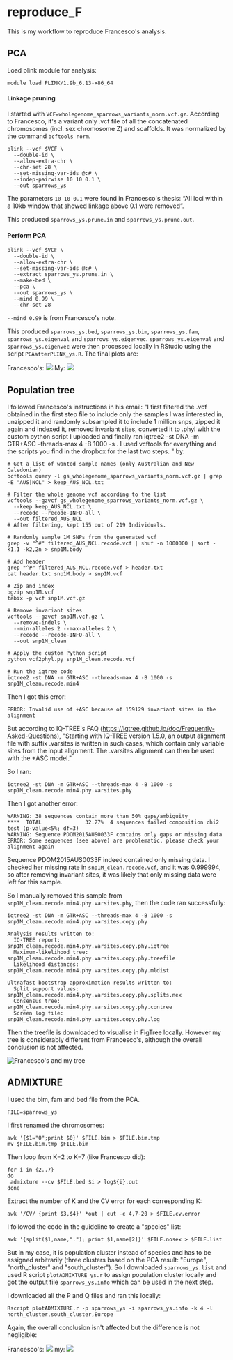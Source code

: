 # reproduce_F
This is my workflow to reproduce Francesco's analysis.

## PCA
Load plink module for analysis:

```
module load PLINK/1.9b_6.13-x86_64
```

#### Linkage pruning
I started with ```VCF=wholegenome_sparrows_variants_norm.vcf.gz```. According to Francesco, it's a variant only .vcf file of all the concatenated chromosomes (incl. sex chromosome Z) and scaffolds. It was normalized by the command ```bcftools norm```.

```
plink --vcf $VCF \
  --double-id \
  --allow-extra-chr \
  --chr-set 28 \
  --set-missing-var-ids @:# \
  --indep-pairwise 10 10 0.1 \
  --out sparrows_ys
```

The parameters ```10 10 0.1``` were found in Francesco's thesis: “All loci within a 10kb window that showed linkage above 0.1 were removed”.

This produced ```sparrows_ys.prune.in``` and ```sparrows_ys.prune.out```.

#### Perform PCA
```
plink --vcf $VCF \
  --double-id \
  --allow-extra-chr \
  --set-missing-var-ids @:# \
  --extract sparrows_ys.prune.in \
  --make-bed \
  --pca \
  --out sparrows_ys \
  --mind 0.99 \
  --chr-set 28
```

```--mind 0.99``` is from Francesco's note.

This produced ```sparrows_ys.bed```, ```sparrows_ys.bim```, ```sparrows_ys.fam```, ```sparrows_ys.eigenval``` and ```sparrows_ys.eigenvec```.
```sparrows_ys.eigenval``` and ```sparrows_ys.eigenvec``` were then processed locally in RStudio using the script ```PCAafterPLINK_ys.R```. 
The final plots are:

Francesco's:
![](images/PCA_FQ.png)
My:
![](images/PCA_YS.png)

## Population tree
I followed Francesco's instructions in his email: 
"I first filtered the .vcf obtained in the first step file to include only the samples I was interested in, 
unzipped it and randomly subsampled it to include 1 million snps, zipped it again and indexed it, 
removed invariant sites, converted it to .phyl with the custom python script I uploaded 
and finally ran iqtree2 -st DNA -m GTR+ASC –threads-max 4 -B 1000 -s <data>. 
I used vcftools for everything and the scripts you find in the dropbox for the last two steps. " by:

```
# Get a list of wanted sample names (only Australian and New Caledonian)
bcftools query -l gs_wholegenome_sparrows_variants_norm.vcf.gz | grep -E "AUS|NCL" > keep_AUS_NCL.txt

# Filter the whole genome vcf according to the list
vcftools --gzvcf gs_wholegenome_sparrows_variants_norm.vcf.gz \
  --keep keep_AUS_NCL.txt \
  --recode --recode-INFO-all \
  --out filtered_AUS_NCL
# After filtering, kept 155 out of 219 Individuals.

# Randomly sample 1M SNPs from the generated vcf
grep -v "^#" filtered_AUS_NCL.recode.vcf | shuf -n 1000000 | sort -k1,1 -k2,2n > snp1M.body

# Add header
grep "^#" filtered_AUS_NCL.recode.vcf > header.txt
cat header.txt snp1M.body > snp1M.vcf

# Zip and index
bgzip snp1M.vcf
tabix -p vcf snp1M.vcf.gz

# Remove invariant sites
vcftools --gzvcf snp1M.vcf.gz \
  --remove-indels \
  --min-alleles 2 --max-alleles 2 \
  --recode --recode-INFO-all \
  --out snp1M_clean

# Apply the custom Python script
python vcf2phyl.py snp1M_clean.recode.vcf

# Run the iqtree code
iqtree2 -st DNA -m GTR+ASC --threads-max 4 -B 1000 -s snp1M_clean.recode.min4
```

Then I got this error:

```
ERROR: Invalid use of +ASC because of 159129 invariant sites in the alignment
```

But according to IQ-TREE's FAQ (https://iqtree.github.io/doc/Frequently-Asked-Questions), 
"Starting with IQ-TREE version 1.5.0, an output alignment file with suffix .varsites is written in such cases, which contain only variable sites from the input alignment. The .varsites alignment can then be used with the +ASC model."

So I ran:

```
iqtree2 -st DNA -m GTR+ASC --threads-max 4 -B 1000 -s snp1M_clean.recode.min4.phy.varsites.phy
```

Then I got another error:

```
WARNING: 38 sequences contain more than 50% gaps/ambiguity
****  TOTAL              32.27%  4 sequences failed composition chi2 test (p-value<5%; df=3)
WARNING: Sequence PDOM2015AUS0033F contains only gaps or missing data
ERROR: Some sequences (see above) are problematic, please check your alignment again
```

Sequence PDOM2015AUS0033F indeed contained only missing data. I checked her missing rate in ```snp1M_clean.recode.vcf```, 
and it was 0.999994, so after removing invariant sites, it was likely that only missing data were left for this sample.

So I manually removed this sample from ```snp1M_clean.recode.min4.phy.varsites.phy```, then the code ran successfully:

```
iqtree2 -st DNA -m GTR+ASC --threads-max 4 -B 1000 -s snp1M_clean.recode.min4.phy.varsites.copy.phy
```

```
Analysis results written to:
  IQ-TREE report:                snp1M_clean.recode.min4.phy.varsites.copy.phy.iqtree
  Maximum-likelihood tree:       snp1M_clean.recode.min4.phy.varsites.copy.phy.treefile
  Likelihood distances:          snp1M_clean.recode.min4.phy.varsites.copy.phy.mldist

Ultrafast bootstrap approximation results written to:
  Split support values:          snp1M_clean.recode.min4.phy.varsites.copy.phy.splits.nex
  Consensus tree:                snp1M_clean.recode.min4.phy.varsites.copy.phy.contree
  Screen log file:               snp1M_clean.recode.min4.phy.varsites.copy.phy.log
```

Then the treefile is downloaded to visualise in FigTree locally. 
However my tree is considerably different from Francesco's, although the overall conclusion is not affected.

![Francesco's and my tree](images/TreeComparison.png)

## ADMIXTURE
I used the bim, fam and bed file from the PCA. 

```
FILE=sparrows_ys
```

I first renamed the chromosomes:

```
awk '{$1="0";print $0}' $FILE.bim > $FILE.bim.tmp
mv $FILE.bim.tmp $FILE.bim
```

Then loop from K=2 to K=7 (like Francesco did):

```
for i in {2..7}
do
 admixture --cv $FILE.bed $i > log${i}.out
done
```

Extract the number of K and the CV error for each corresponding K:

```
awk '/CV/ {print $3,$4}' *out | cut -c 4,7-20 > $FILE.cv.error
```

I followed the code in the guideline to create a "species" list:

```
awk '{split($1,name,"."); print $1,name[2]}' $FILE.nosex > $FILE.list
```

But in my case, it is population cluster instead of species and has to be assigned arbitrarily (three clusters based on the PCA result: 
"Europe", "north_cluster" and "south_cluster"). 
So I downloaded ```sparrows_ys.list``` and used R script ```plotADMIXTURE_ys.r``` to assign population cluster locally and got 
the output file ```sparrows_ys.info``` which can be used in the next step.

I downloaded all the P and Q files and ran this locally:

```
Rscript plotADMIXTURE.r -p sparrows_ys -i sparrows_ys.info -k 4 -l north_cluster,south_cluster,Europe
```

Again, the overall conclusion isn't affected but the difference is not negligible:

Francesco's:
![](images/ADMIXTURE_FQ.png)
my:
![](images/ADMIXTURE_YS.png)
